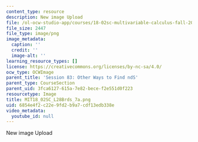 ```yaml
---
content_type: resource
description: New image Upload
file: /ol-ocw-studio-app/courses/18-02sc-multivariable-calculus-fall-2010/6854e4f2c22e9fd2b9a7cdf13edb338e_MIT18_02SC_L28Brds_7a.png
file_size: 2447
file_type: image/png
image_metadata:
  caption: ''
  credit: ''
  image-alt: ''
learning_resource_types: []
license: https://creativecommons.org/licenses/by-nc-sa/4.0/
ocw_type: OCWImage
parent_title: 'Session 83: Other Ways to Find ndS'
parent_type: CourseSection
parent_uid: 3fca6127-615a-7e82-bece-f2e551d0f223
resourcetype: Image
title: MIT18_02SC_L28Brds_7a.png
uid: 6854e4f2-c22e-9fd2-b9a7-cdf13edb338e
video_metadata:
  youtube_id: null
---
```

New image Upload